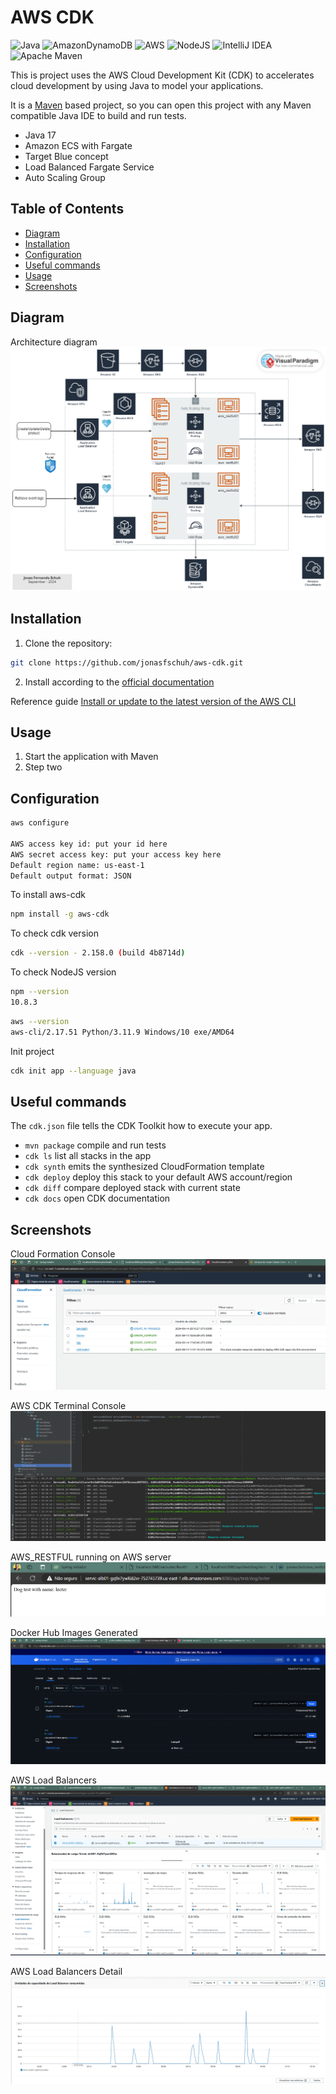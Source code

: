 # AWS CDK 

![Java](https://img.shields.io/badge/java-%23ED8B00.svg?style=for-the-badge&logo=openjdk&logoColor=white)
![AmazonDynamoDB](https://img.shields.io/badge/Amazon%20DynamoDB-4053D6?style=for-the-badge&logo=Amazon%20DynamoDB&logoColor=white)
![AWS](https://img.shields.io/badge/AWS-%23FF9900.svg?style=for-the-badge&logo=amazon-aws&logoColor=white)
![NodeJS](https://img.shields.io/badge/node.js-6DA55F?style=for-the-badge&logo=node.js&logoColor=white)
![IntelliJ IDEA](https://img.shields.io/badge/IntelliJIDEA-000000.svg?style=for-the-badge&logo=intellij-idea&logoColor=white)
![Apache Maven](https://img.shields.io/badge/Apache%20Maven-C71A36?style=for-the-badge&logo=Apache%20Maven&logoColor=white)

This is project uses the AWS Cloud Development Kit (CDK) to accelerates cloud development 
by using Java to model your applications.

It is a [Maven](https://maven.apache.org/) based project, so you can open this project with any Maven compatible Java IDE to build and run tests.

- Java 17
- Amazon ECS with Fargate 
- Target Blue concept
- Load Balanced Fargate Service
- Auto Scaling Group

## Table of Contents

- [Diagram](#diagram)
- [Installation](#installation)
- [Configuration](#configuration)
- [Useful commands](#useful-commands)
- [Usage](#usage)
- [Screenshots](#screenshots)

## Diagram

Architecture diagram
![](https://github.com/jonasfschuh/aws-cdk/blob/master/docs/img/AWS%20CDK_v2.png?raw=true&sanitize=true)

## Installation

1. Clone the repository:

```bash
git clone https://github.com/jonasfschuh/aws-cdk.git
```

2. Install according to the [official documentation](https://docs.aws.amazon.com/cdk/latest/guide/work-with-cdk-java.html)

Reference guide [Install or update to the latest version of the AWS CLI](https://docs.aws.amazon.com/cli/latest/userguide/getting-started-install.html)

## Usage

1. Start the application with Maven
2. Step two 

## Configuration 

```bash
aws configure

AWS access key id: put your id here 
AWS secret access key: put your access key here
Default region name: us-east-1 
Default output format: JSON 
```

To install aws-cdk
```bash
npm install -g aws-cdk
```

To check cdk version 
```bash 
cdk --version - 2.158.0 (build 4b8714d) 
```

To check NodeJS version 
```bash
npm --version 
10.8.3
```

```bash
aws --version
aws-cli/2.17.51 Python/3.11.9 Windows/10 exe/AMD64
```

Init project
```bash
cdk init app --language java
``` 

## Useful commands

The `cdk.json` file tells the CDK Toolkit how to execute your app.

* `mvn package`     compile and run tests
* `cdk ls`          list all stacks in the app
* `cdk synth`       emits the synthesized CloudFormation template
* `cdk deploy`      deploy this stack to your default AWS account/region
* `cdk diff`        compare deployed stack with current state
* `cdk docs`        open CDK documentation





## Screenshots

Cloud Formation Console 
![CloudFormation](https://github.com/jonasfschuh/aws-cdk/blob/master/docs/img/cloudformation.gif?raw=true&sanitize=true)

AWS CDK Terminal Console
![AWS CDK Terminal Console](https://github.com/jonasfschuh/aws-cdk/blob/master/docs/img/aws-cdk_terminal_log.gif?raw=true&sanitize=true)

AWS_RESTFUL running on AWS server
![AWS_RESTFUL running on AWS server](https://github.com/jonasfschuh/aws-cdk/blob/main/docs/img/aws_restful%20running%20on%20AWS%20server.gif?raw=true&sanitize=true)

Docker Hub Images Generated
![Docker Hub Images Generated](https://github.com/jonasfschuh/aws-cdk/blob/master/docs/img/docker_hub.gif?raw=true&sanitize=true)

AWS Load Balancers
![AWS Load Balancers](https://github.com/jonasfschuh/aws-cdk/blob/master/docs/img/aws_loadbalancers.gif?raw=true&sanitize=true)

AWS Load Balancers Detail
![AWS Load Balancers Detail](https://github.com/jonasfschuh/aws-cdk/blob/master/docs/img/aws_loadbalancers_detail.gif?raw=true&sanitize=true)